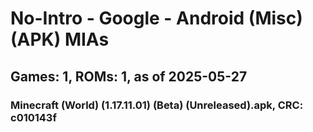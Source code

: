 # No-Intro - Google - Android (Misc) (APK) MIAs
## Games: 1, ROMs: 1, as of 2025-05-27

### Minecraft (World) (1.17.11.01) (Beta) (Unreleased).apk, CRC: c010143f
